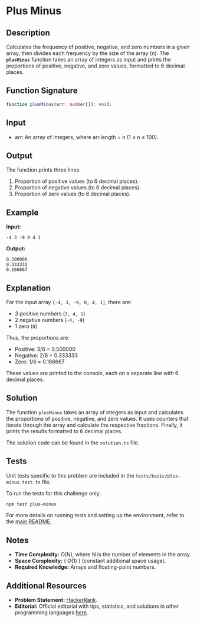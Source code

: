 # Plus Minus

## Description

Calculates the frequency of positive, negative, and zero numbers in a given array, then divides each frequency by the size of the array (n). The **`plusMinus`** function takes an array of integers as input and prints the proportions of positive, negative, and zero values, formatted to 6 decimal places.

## Function Signature

```typescript
function plusMinus(arr: number[]): void;
```

## Input

- arr: An array of integers, where arr.length = n (1 ≤ n ≤ 100).

## Output

The function prints three lines:

1. Proportion of positive values (to 6 decimal places).
2. Proportion of negative values (to 6 decimal places).
3. Proportion of zero values (to 6 decimal places).

## Example

**Input:**

```text
-4 3 -9 0 4 1
```

**Output:**

```text
0.500000
0.333333
0.166667
```

## Explanation

For the input array `[-4, 3, -9, 0, 4, 1]`, there are:

- 3 positive numbers (`3, 4, 1`)
- 2 negative numbers (`-4, -9`)
- 1 zero (`0`)

Thus, the proportions are:

- Positive: 3/6 = 0.500000
- Negative: 2/6 = 0.333333
- Zero: 1/6 = 0.166667

These values are printed to the console, each on a separate line with 6 decimal places.

## Solution

The function `plusMinus` takes an array of integers as input and calculates the proportions of positive, negative, and zero values. It uses counters that iterate through the array and calculate the respective fractions. Finally, it prints the results formatted to 6 decimal places.

The solution code can be found in the `solution.ts` file.

## Tests

Unit tests specific to this problem are included in the `tests/basic/plus-minus.test.ts` file.

To run the tests for this challenge only:

```bash
npm test plus-minus
```

For more details on running tests and setting up the environment, refer to the [main README](../../../README.md).

## Notes

- **Time Complexity:** O(N), where N is the number of elements in the array.
- **Space Complexity:** \( O(1) \) (constant additional space usage).
- **Required Knowledge:** Arrays and floating-point numbers.

## Additional Resources

- **Problem Statement:** [HackerRank](https://www.hackerrank.com/challenges/one-month-preparation-kit-plus-minus/problem).
- **Editorial:** Official editorial with tips, statistics, and solutions in other programming languages [here](https://www.hackerrank.com/challenges/one-month-preparation-kit-plus-minus/editorial).
